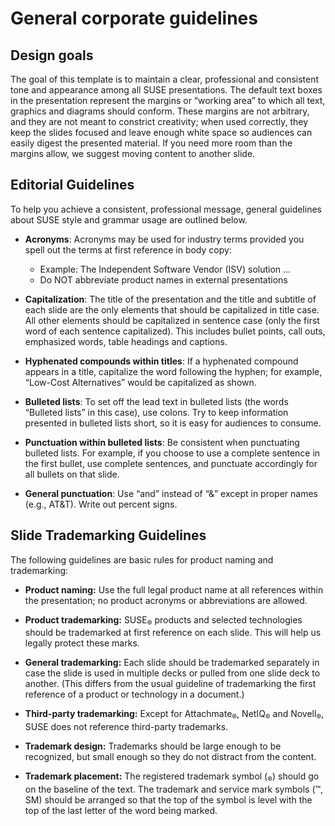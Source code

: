 <!-- .slide: data-state="section-break" id="general-corporate-guidelines" data-timing="10" -->
# General corporate guidelines


<!-- .slide: data-state="normal" id="design-goals" data-timing="30" -->
## Design goals

The goal of this template is to maintain a clear, professional and
consistent tone and appearance among all SUSE presentations. The
default text boxes in the presentation represent the margins or
“working area” to which all text, graphics and diagrams should
conform. These margins are not arbitrary, and they are not meant to
constrict creativity; when used correctly, they keep the slides
focused and leave enough white space so audiences can easily digest
the presented material. If you need more room than the margins allow,
we suggest moving content to another slide.


<!-- .slide: data-state="normal" id="editorial-guidelines" class="guidelines" -->
## Editorial Guidelines

To help you achieve a consistent, professional message, general
guidelines about SUSE style and grammar usage are outlined below.

*   **Acronyms**: Acronyms may be used for industry terms provided you
    spell out the terms at first reference in body copy:

    *   Example: The Independent Software Vendor (ISV) solution …
    *   Do NOT abbreviate product names in external presentations

*   **Capitalization**: The title of the presentation and the title and
    subtitle of each slide are the only elements that should be
    capitalized in title case. All other elements should be
    capitalized in sentence case (only the first word of each sentence
    capitalized). This includes bullet points, call outs, emphasized
    words, table headings and captions.

*   **Hyphenated compounds within titles**: If a hyphenated compound
    appears in a title, capitalize the word following the hyphen; for
    example, “Low-Cost Alternatives” would be capitalized as shown.

*   **Bulleted lists**: To set off the lead text in bulleted lists (the
    words “Bulleted lists” in this case), use colons. Try to keep
    information presented in bulleted lists short, so it is easy for
    audiences to consume.

*   **Punctuation within bulleted lists**: Be consistent when punctuating
    bulleted lists. For example, if you choose to use a complete
    sentence in the first bullet, use complete sentences, and
    punctuate accordingly for all bullets on that slide.

*   **General punctuation**: Use “and” instead of “&” except in proper
    names (e.g., AT&T). Write out percent signs.


<!-- .slide: data-state="normal" id="trademarking-guidelines" class="guidelines" -->
## Slide Trademarking Guidelines

The following guidelines are basic rules for product naming and trademarking:

*   **Product naming:** Use the full legal product name at all
    references within the presentation; no product acronyms or
    abbreviations are allowed.

*   **Product trademarking:** SUSE<sub>&reg;</sub> products and
    selected technologies should be trademarked at first reference on
    each slide. This will help us legally protect these marks.

*   **General trademarking:** Each slide should be trademarked
    separately in case the slide is used in multiple decks or pulled
    from one slide deck to another. (This differs from the usual
    guideline of trademarking the first reference of a product or
    technology in a document.)‏

*   **Third-party trademarking:** Except for
    Attachmate<sub>&reg;</sub>, NetIQ<sub>&reg;</sub> and
    Novell<sub>&reg;</sub>, SUSE does not reference third-party
    trademarks.

*   **Trademark design:** Trademarks should be large enough to be
    recognized, but small enough so they do not distract from the
    content.

*   **Trademark placement:** The registered trademark symbol
    (<sub>&reg;</sub>) should go on the baseline of the text. The
    trademark and service mark symbols (™, SM) should be arranged so
    that the top of the symbol is level with the top of the last
    letter of the word being marked.
